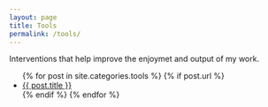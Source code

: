 ```yaml
---
layout: page
title: Tools
permalink: /tools/
---
```


<p>Interventions that help improve the enjoymet and output of my work.</p>

<ul>
  {% for post in site.categories.tools %}
    {% if post.url %}
        <li><a href="{{ post.url }}">{{ post.title }}</a></li>
    {% endif %}
  {% endfor %}
</ul>
